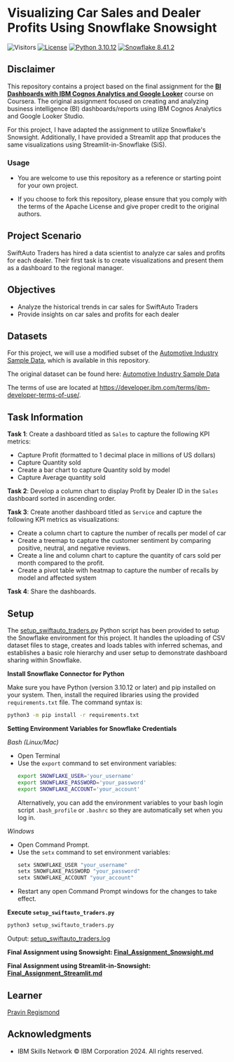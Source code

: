 # Visualizing Car Sales and Dealer Profits Using Snowflake Snowsight

![Visitors](https://api.visitorbadge.io/api/visitors?path=https%3A%2F%2Fgithub.com%2Fpregismond%2Fcreating-visualizations-using-snowflake-snowsight&label=Visitors&countColor=%230d76a8&style=flat&labelStyle=none)
[![License](https://img.shields.io/badge/License-Apache_2.0-0D76A8?style=flat)](https://opensource.org/licenses/Apache-2.0)
[![Python 3.10.12](https://img.shields.io/badge/Python-3.10.12-green.svg)](https://shields.io/)
[![Snowflake 8.41.2](https://img.shields.io/badge/Snowflake-8.41.2-green?style=flat&logo=snowflake&logoColor=white)](https://shields.io/)

## Disclaimer

This repository contains a project based on the final assignment for the **[BI Dashboards with IBM Cognos Analytics and Google Looker](https://www.coursera.org/learn/bi-dashboards-with-ibm-cognos-analytics-and-google-looker)** course on Coursera. The original assignment focused on creating and analyzing business intelligence (BI) dashboards/reports using IBM Cognos Analytics and Google Looker Studio.

For this project, I have adapted the assignment to utilize Snowflake's Snowsight. Additionally, I have provided a Streamlit app that produces the same visualizations using Streamlit-in-Snowflake (SiS).

### Usage

* You are welcome to use this repository as a reference or starting point for your own project.

* If you choose to fork this repository, please ensure that you comply with the terms of the Apache License and give proper credit to the original authors.

## Project Scenario

SwiftAuto Traders has hired a data scientist to analyze car sales and profits for each dealer. Their first task is to create visualizations and present them as a dashboard to the regional manager.

## Objectives

* Analyze the historical trends in car sales for SwiftAuto Traders
* Provide insights on car sales and profits for each dealer

## Datasets

For this project, we will use a modified subset of the [Automotive Industry Sample Data](./Automotive_Industry/), which is available in this repository.

The original dataset can be found here: [Automotive Industry Sample Data](https://accelerator.ca.analytics.ibm.com/bi/?utm_source=skills_network&utm_content=in_lab_content_link&utm_id=Lab-IBMSkillsNetwork-DV0130EN-Coursera&perspective=authoring&pathRef=.public_folders%2FIBM%2BAccelerator%2BCatalog%2FContent%2FDAT00142&id=i22898C2A4DD748F79E0FC2BD017F4FE8&objRef=i22898C2A4DD748F79E0FC2BD017F4FE8&action=run&format=HTML&cmPropStr=%7B%22id%22%3A%22i22898C2A4DD748F79E0FC2BD017F4FE8%22%2C%22type%22%3A%22reportView%22%2C%22defaultName%22%3A%22DAT00142%22%2C%22permissions%22%3A%5B%22execute%22%2C%22read%22%2C%22traverse%22%5D%7D)

The terms of use are located at https://developer.ibm.com/terms/ibm-developer-terms-of-use/.

## Task Information
**Task 1**: Create a dashboard titled as `Sales` to capture the following KPI metrics:
* Capture Profit (formatted to 1 decimal place in millions of US dollars)
* Capture Quantity sold
* Create a bar chart to capture Quantity sold by model
* Capture Average quantity sold

**Task 2**: Develop a column chart to display Profit by Dealer ID in the `Sales` dashboard sorted in ascending order.

**Task 3**: Create another dashboard titled as `Service` and capture the following KPI metrics as visualizations:
* Create a column chart to capture the number of recalls per model of car
* Create a treemap to capture the customer sentiment by comparing positive, neutral, and negative reviews.
* Create a line and column chart to capture the quantity of cars sold per month compared to the profit.
* Create a pivot table with heatmap to capture the number of recalls by model and affected system

**Task 4**: Share the dashboards.

## Setup

The [setup_swiftauto_traders.py](./setup_swiftauto_traders.py) Python script has been provided to setup the Snowflake environment for this project. It handles the uploading of CSV dataset files to stage, creates and loads tables with inferred schemas, and establishes a basic role hierarchy and user setup to demonstrate dashboard sharing within Snowflake.

**Install Snowflake Connector for Python**

Make sure you have Python (version 3.10.12 or later) and pip installed on your system. Then, install the required libraries using the provided `requirements.txt` file. The command syntax is:

```bash
python3 -m pip install -r requirements.txt
```

**Setting Environment Variables for Snowflake Credentials**

*Bash (Linux/Mac)*
* Open Terminal
* Use the `export` command to set environment variables:
    ```bash
    export SNOWFLAKE_USER='your_username'
    export SNOWFLAKE_PASSWORD='your_password'
    export SNOWFLAKE_ACCOUNT='your_account'
    ```
    Alternatively, you can add the environment variables to your bash login script `.bash_profile` or `.bashrc` so they are automatically set when you log in.

*Windows*
* Open Command Prompt.
* Use the `setx` command to set environment variables:
    ```cmd
    setx SNOWFLAKE_USER "your_username"
    setx SNOWFLAKE_PASSWORD "your_password"
    setx SNOWFLAKE_ACCOUNT "your_account"
    ```
* Restart any open Command Prompt windows for the changes to take effect.


**Execute `setup_swiftauto_traders.py`**

```bash
python3 setup_swiftauto_traders.py
```
Output: [setup_swiftauto_traders.log](./setup_swiftauto_traders.log)


**Final Assignment using Snowsight: [Final_Assignment_Snowsight.md](./Final_Assignment_Snowsight.md)**

**Final Assignment using Streamlit-in-Snowsight: [Final_Assignment_Streamlit.md](./Final_Assignment_Streamlit.md)**

## Learner

[Pravin Regismond](https://www.linkedin.com/in/pregismond)

## Acknowledgments

* IBM Skills Network © IBM Corporation 2024. All rights reserved.
